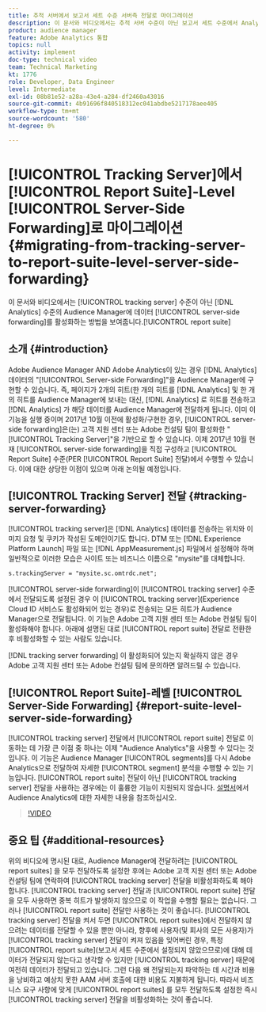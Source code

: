 ```yaml
---
title: 추적 서버에서 보고서 세트 수준 서버측 전달로 마이그레이션
description: 이 문서와 비디오에서는 추적 서버 수준이 아닌 보고서 세트 수준에서 Analytics 데이터를 Audience Manager으로 서버측 전달을 활성화하는 방법을 보여줍니다.
product: audience manager
feature: Adobe Analytics 통합
topics: null
activity: implement
doc-type: technical video
team: Technical Marketing
kt: 1776
role: Developer, Data Engineer
level: Intermediate
exl-id: 08b81e52-a28a-43e4-a284-df2460a43016
source-git-commit: 4b91696f840518312ec041abdbe5217178aee405
workflow-type: tm+mt
source-wordcount: '580'
ht-degree: 0%

---
```


# [!UICONTROL Tracking Server]에서 [!UICONTROL Report Suite]-Level [!UICONTROL Server-Side Forwarding]로 마이그레이션 {#migrating-from-tracking-server-to-report-suite-level-server-side-forwarding}

이 문서와 비디오에서는 [!UICONTROL tracking server] 수준이 아닌 [!DNL Analytics] 수준의 Audience Manager에 데이터 [!UICONTROL server-side forwarding]를 활성화하는 방법을 보여줍니다.[!UICONTROL report suite]

## 소개 {#introduction}

Adobe Audience Manager AND Adobe Analytics이 있는 경우 [!DNL Analytics] 데이터의 &quot;[!UICONTROL Server-side Forwarding]&quot;을 Audience Manager에 구현할 수 있습니다. 즉, 페이지가 2개의 히트(한 개의 히트를 [!DNL Analytics] 및 한 개의 히트를 Audience Manager에 보내는 대신, [!DNL Analytics] 로 히트를 전송하고 [!DNL Analytics] 가 해당 데이터를 Audience Manager에 전달하게 됩니다. 이미 이 기능을 실행 중이며 2017년 10월 이전에 활성화/구현한 경우, [!UICONTROL server-side forwarding]은(는) 고객 지원 센터 또는 Adobe 컨설팅 팀이 활성화한 &quot;[!UICONTROL Tracking Server]&quot;을 기반으로 할 수 있습니다. 이제 2017년 10월 현재 [!UICONTROL server-side forwarding]을 직접 구성하고 [!UICONTROL Report Suite] 수준(PER [!UICONTROL Report Suite] 전달)에서 수행할 수 있습니다. 이에 대한 상당한 이점이 있으며 아래 논의될 예정입니다.

## [!UICONTROL Tracking Server] 전달 {#tracking-server-forwarding}

[!UICONTROL tracking server]은 [!DNL Analytics] 데이터를 전송하는 위치와 이미지 요청 및 쿠키가 작성된 도메인이기도 합니다. DTM 또는 [!DNL Experience Platform Launch] 파일 또는 [!DNL AppMeasurement.js] 파일에서 설정해야 하며 일반적으로 이러한 모습은 사이트 또는 비즈니스 이름으로 &quot;mysite&quot;를 대체합니다.

`s.trackingServer = "mysite.sc.omtrdc.net";`

[!UICONTROL server-side forwarding]이 [!UICONTROL tracking server] 수준에서 전달되도록 설정된 경우 이 [!UICONTROL tracking server](Experience Cloud ID 서비스도 활성화되어 있는 경우)로 전송되는 모든 히트가 Audience Manager으로 전달됩니다. 이 기능은 Adobe 고객 지원 센터 또는 Adobe 컨설팅 팀이 활성화해야 합니다. 아래에 설명된 대로 [!UICONTROL report suite] 전달로 전환한 후 비활성화할 수 있는 사람도 있습니다.

[!DNL tracking server forwarding] 이 활성화되어 있는지 확실하지 않은 경우 Adobe 고객 지원 센터 또는 Adobe 컨설팅 팀에 문의하면 알려드릴 수 있습니다.

## [!UICONTROL Report Suite]-레벨 [!UICONTROL Server-Side Forwarding] {#report-suite-level-server-side-forwarding}

[!UICONTROL tracking server] 전달에서 [!UICONTROL report suite] 전달로 이동하는 데 가장 큰 이점 중 하나는 이제 &quot;Audience Analytics&quot;을 사용할 수 있다는 것입니다. 이 기능은 Audience Manager [!UICONTROL segments]를 다시 Adobe Analytics으로 전달하여 자세한 [!UICONTROL segment] 분석을 수행할 수 있는 기능입니다. [!UICONTROL report suite] 전달이 아닌 [!UICONTROL tracking server] 전달을 사용하는 경우에는 이 훌륭한 기능이 지원되지 않습니다. [설명서](https://marketing.adobe.com/resources/help/en_US/analytics/audiences/)에서 Audience Analytics에 대한 자세한 내용을 참조하십시오.

>[!VIDEO](https://video.tv.adobe.com/v/23701/?quality=12)

## 중요 팁 {#additional-resources}

위의 비디오에 명시된 대로, Audience Manager에 전달하려는 [!UICONTROL report suites] 을 모두 전달하도록 설정한 후에는 Adobe 고객 지원 센터 또는 Adobe 컨설팅 팀에 연락하여 [!UICONTROL tracking server] 전달을 비활성화하도록 해야 합니다. [!UICONTROL tracking server] 전달과 [!UICONTROL report suite] 전달을 모두 사용하면 중복 히트가 발생하지 않으므로 이 작업을 수행할 필요는 없습니다. 그러나 [!UICONTROL report suite] 전달만 사용하는 것이 좋습니다. [!UICONTROL tracking server] 전달을 켜서 두면 [!UICONTROL report suites]에서 전달하지 않으려는 데이터를 전달할 수 있을 뿐만 아니라, 향후에 사용자(및 회사의 모든 사용자)가 [!UICONTROL tracking server] 전달이 켜져 있음을 잊어버린 경우, 특정 [!UICONTROL report suite](보고서 세트 수준에서 설정되지 않았으므로)에 대해 데이터가 전달되지 않는다고 생각할 수 있지만 [!UICONTROL tracking server] 때문에 여전히 데이터가 전달되고 있습니다. 그런 다음 왜 전달되는지 파악하는 데 시간과 비용을 낭비하고 예상치 못한 AAM 서버 호출에 대한 비용도 지불하게 됩니다. 따라서 비즈니스 요구 사항에 맞게 [!UICONTROL report suites] 를 모두 전달하도록 설정한 즉시 [!UICONTROL tracking server] 전달을 비활성화하는 것이 좋습니다.
